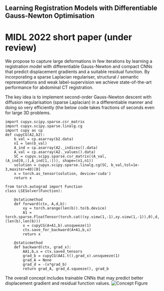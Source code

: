 ## Learning Registration Models with Differentiable Gauss-Newton Optimisation
# MIDL 2022 short paper (under review)

We propose to capture large deformations in few iterations by learning a registration model with differentiable Gauss-Newton and compact CNNs that predict displacement gradients and a suitable residual function. By incorporating a sparse Laplacian regulariser, structural / semantic representations and weak label-supervision we achieve state-of-the-art performance for abdominal CT registration.

The key idea is to implement second-order Gauss-Newton descent with diffusion regularisation (sparse Laplacian) in a differentiable manner and doing so very efficiently (the below code takes fractions of seconds even for large 3D problems.
```
import cupyx.scipy.sparse.csr_matrix
import cupyx.scipy.sparse.linalg.cg
import cupy as cp
def cupyCG(A2,b2):
    b_val = cp.asarray(b2.data)
    n1 = len(b_val)
    A_ind = cp.asarray(A2._indices().data)
    A_val = cp.asarray(A2._values().data)
    SC = cupyx.scipy.sparse.csr_matrix((A_val,(A_ind[0,:],A_ind[1,:])), shape=(n1,n1))
    solution = cupyx.scipy.sparse.linalg.cg(SC, b_val,tol=1e-3,maxiter=40)[0]
    x = torch.as_tensor(solution, device='cuda')
    return x

from torch.autograd import Function
class LSESolver(Function):

    @staticmethod
    def forward(ctx, A,d,b):
        xy = torch.arange(len(b)).to(b.device)
        A1 = torch.sparse.FloatTensor(torch.cat((xy.view(1,-1),xy.view(1,-1)),0),d,(len(b),len(b)))
        x = cupyCG(A+A1,b).unsqueeze(1)
        ctx.save_for_backward(A+A1,b,x)
        return x

    @staticmethod
    def backward(ctx, grad_x):
        AA1,b,x = ctx.saved_tensors
        grad_b = cupyCG(AA1.t(),grad_x).unsqueeze(1)
        grad_A = None
        grad_d = -(x*grad_b)
        return grad_A, grad_d.squeeze(), grad_b
 ```
 
 The overall concept includes trainable CNNs that may predict better displacement gradient and residual function values.
 ![Concept Figure](http://url/to/img.png)

